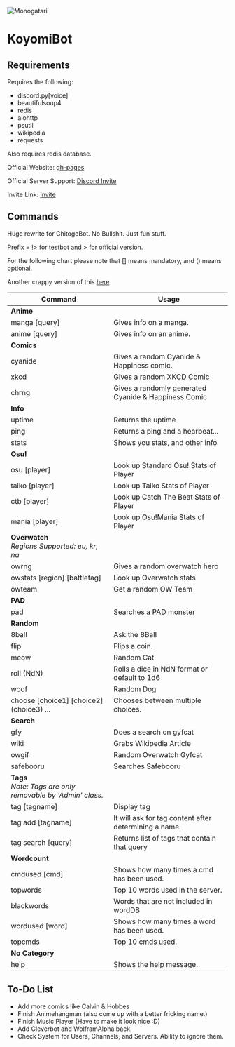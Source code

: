![Monogatari](https://xninjakittyx.github.io/KoyomiBot/bg.png)

# KoyomiBot

## Requirements

Requires the following:

* discord.py[voice]
* beautifulsoup4
* redis
* aiohttp
* psutil
* wikipedia
* requests

Also requires redis database.

Official Website: [gh-pages](https://xNinjaKittyx.github.io/KoyomiBot)

Official Server Support: [Discord Invite](https://discord.gg/Fzz344U)

Invite Link: [Invite](https://discordapp.com/api/oauth2/authorize?client_id=310366123759632385&scope=bot&permissions=0)

## Commands

Huge rewrite for ChitogeBot. No Bullshit. Just fun stuff.

Prefix = !> for testbot and > for official version.

For the following chart please note that [] means mandatory, and () means optional.

Another crappy version of this [here](https://xninjakittyx.github.io/KoyomiBot/commands.html)

Command | Usage
------------ | -------------
**Anime** |
manga [query] | Gives info on a manga.
anime [query] | Gives info on an anime.
**Comics** |
cyanide | Gives a random Cyanide & Happiness comic.
xkcd | Gives a random XKCD Comic
chrng | Gives a randomly generated Cyanide & Happiness Comic
**Info** |
uptime | Returns the uptime
ping | Returns a ping and a hearbeat...
stats | Shows you stats, and other info    
**Osu!** |
osu [player] | Look up Standard Osu! Stats of Player
taiko [player] | Look up Taiko Stats of Player
ctb [player] | Look up Catch The Beat Stats of Player
mania [player] | Look up Osu!Mania Stats of Player
**Overwatch**<div>*Regions Supported: eu, kr, na*</div> |
owrng | Gives a random overwatch hero
owstats [region] [battletag] | Look up Overwatch stats
owteam | Get a random OW Team
**PAD** |
pad | Searches a PAD monster
**Random** |
8ball | Ask the 8Ball
flip | Flips a coin.
meow | Random Cat
roll (NdN) | Rolls a dice in NdN format or default to 1d6
woof | Random Dog
choose [choice1] [choice2] (choice3) ... | Chooses between multiple choices.
**Search** |
gfy | Does a search on gyfcat
wiki | Grabs Wikipedia Article
owgif | Random Overwatch Gyfcat
safebooru | Searches Safebooru
**Tags**<div>*Note: Tags are only removable by 'Admin' class.*</div> |
tag [tagname] | Display tag
tag add [tagname] | It will ask for tag content after determining a name.
tag search [query] | Returns list of tags that contain that query
**Wordcount** |
cmdused [cmd] | Shows how many times a cmd has been used.
topwords | Top 10 words used in the server.
blackwords | Words that are not included in wordDB
wordused [word] | Shows how many times a word has been used.
topcmds | Top 10 cmds used.
**​No Category** |
help | Shows the help message.

## To-Do List

* Add more comics like Calvin & Hobbes
* Finish Animehangman (also come up with a better fricking name.)
* Finish Music Player (Have to make it look nice :D)
* Add Cleverbot and WolframAlpha back.
* Check System for Users, Channels, and Servers. Ability to ignore them.
